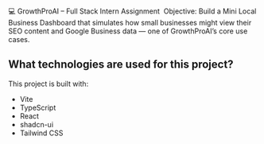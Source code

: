 💻 GrowthProAI – Full Stack Intern Assignment
‍ Objective:
Build a Mini Local Business Dashboard that simulates how small businesses might view their
SEO content and Google Business data — one of GrowthProAI’s core use cases.

## What technologies are used for this project?

This project is built with:

- Vite
- TypeScript
- React
- shadcn-ui
- Tailwind CSS


